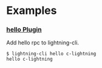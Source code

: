 # Examples

### [hello Plugin](hello.rb)

 Add hello rpc to lightning-cli.
 
    $ lightning-cli hello c-lightning
    hello c-lightning
 